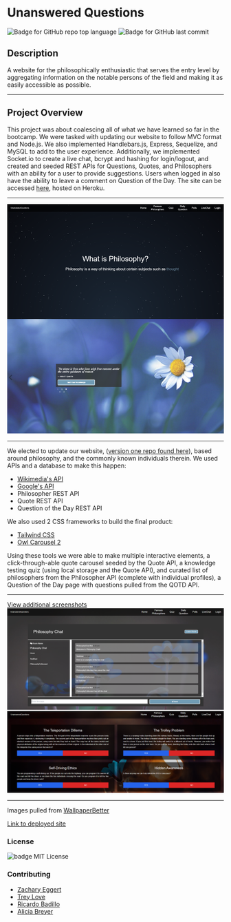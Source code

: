 # Unanswered Questions

![Badge for GitHub repo top language](https://img.shields.io/github/languages/top/ZacharyEggert/Unanswered-Questions?style=flat&logo=appveyor) ![Badge for GitHub last commit](https://img.shields.io/github/last-commit/ZacharyEggert/Unanswered-Questions?style=flat&logo=appveyor)

## Description

A website for the philosophically enthusiastic that serves the entry level by aggregating information on the notable persons of the field and making it as easily accessible as possible.

---

## Project Overview

This project was about coalescing all of what we have learned so far in the bootcamp. We were tasked with updating our website to follow MVC format and Node.js. We also implemented Handlebars.js, Express, Sequelize, and MySQL to add to the user experience. Additionally, we implemented Socket.io to create a live chat, bcrypt and hashing for login/logout, and created and seeded REST APIs for Questions, Quotes, and Philosophers with an ability for a user to provide suggestions. Users when logged in also have the ability to leave a comment on Question of the Day. The site can be accessed [here](http://unanswered-questions.herokuapp.com/), hosted on Heroku.

---

[![screenshot of homepage](./public/img/screenshots/homepage.png)](http://unanswered-questions.herokuapp.com/)

---

We elected to update our website, ([version one repo found here](https://github.com/ZacharyEggert/Collaborative-guitar/tree/master/Project-1)), based around philosophy, and the commonly known individuals therein. We used APIs and a database to make this happen:

- [Wikimedia's API](https://www.mediawiki.org/wiki/API:Main_page) <!-- (with an atrocious documentation) -->
- [Google's API](https://developers.google.com/youtube/v3)
- Philosopher REST API
- Quote REST API
- Question of the Day REST API

We also used 2 CSS frameworks to build the final product:

- [Tailwind CSS](https://tailwindcss.com/)
- [Owl Carousel 2](https://owlcarousel2.github.io/OwlCarousel2/)

Using these tools we were able to make multiple interactive elements, a click-through-able quote carousel seeded by the Quote API, a knowledge testing quiz (using local storage and the Quote API), and curated list of philosophers from the Philosopher API (complete with individual profiles), a Question of the Day page with questions pulled from the QOTD API. 

---
[View additional screenshots](https://github.com/ZacharyEggert/Unanswered-Questions/tree/master/public/img/screenshots/)
![screenshot of live chat](./public/img/screenshots/live-chat.PNG)
![screenshot of poll page](./public/img/screenshots/poll-page.png)

---

Images pulled from [WallpaperBetter](https://www.wallpaperbetter.com/)

[Link to deployed site](http://unanswered-questions.herokuapp.com/)

### License

![badge](https://img.shields.io/badge/license-MIT-brightgreen)
MIT License

### Contributing

- [Zachary Eggert](https://github.com/ZacharyEggert)
- [Trey Love](https://github.com/TreyLove)
- [Ricardo Badillo](https://github.com/Ricardo-Badillo)
- [Alicia Breyer](https://github.com/breyera)
